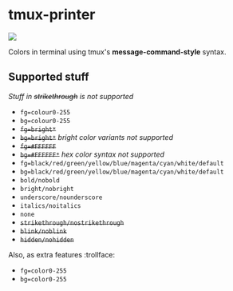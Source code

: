 # tmux-printer

![](http://i.imgur.com/Gmr3yb7.png)

Colors in terminal using tmux's **message-command-style** syntax.

## Supported stuff

_Stuff in ~~strikethrough~~ is not supported_

* `fg=colour0-255`
* `bg=colour0-255`
* ~~`fg=bright*`~~
* ~~`bg=bright*`~~ _bright color variants not supported_
* ~~`fg=#FFFFFF`~~
* ~~`bg=#FFFFFF*`~~ _hex color syntax not supported_
* `fg=black/red/green/yellow/blue/magenta/cyan/white/default`
* `bg=black/red/green/yellow/blue/magenta/cyan/white/default`
* `bold/nobold`
* `bright/nobright`
* `underscore/nounderscore`
* `italics/noitalics`
* `none`
* ~~`strikethrough/nostrikethrough`~~
* ~~`blink/noblink`~~
* ~~`hidden/nohidden`~~

Also, as extra features :trollface:
* `fg=color0-255`
* `bg=color0-255`
